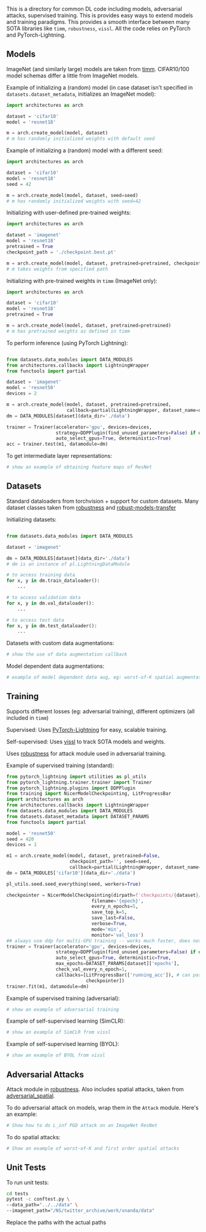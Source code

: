 This is a directory for common DL code including models, adversarial attacks, supervised training. This is provides easy ways to extend models and training paradigms. This provides a smooth interface between many SOTA libraries like ``timm``, ``robustness``, ``vissl``. All the code relies on PyTorch and PyTorch-Lightning.

## Models

ImageNet (and similarly large) models are taken from [timm](https://github.com/rwightman/pytorch-image-models). 
CIFAR10/100 model schemas differ a little from ImageNet models.

Example of initializing a (random) model (in case dataset isn't specified in ``datasets.dataset_metadata``, initializes an ImageNet model):

```python
import architectures as arch

dataset = 'cifar10'
model = 'resnet18'

m = arch.create_model(model, dataset)
# m has randomly initialized weights with default seed
```

Example of initializing a (random) model with a different seed:

```python
import architectures as arch

dataset = 'cifar10'
model = 'resnet18'
seed = 42

m = arch.create_model(model, dataset, seed=seed)
# m has randomly initialized weights with seed=42
```

Initializing with user-defined pre-trained weights:

```python
import architectures as arch

dataset = 'imagenet'
model = 'resnet18'
pretrained = True
checkpoint_path = './checkpoint.best.pt'

m = arch.create_model(model, dataset, pretrained=pretrained, checkpoint_path=checkpoint_path)
# m takes weights from specified path
```

Initializing with pre-trained weights in ``timm`` (ImageNet only):

```python
import architectures as arch

dataset = 'cifar10'
model = 'resnet18'
pretrained = True

m = arch.create_model(model, dataset, pretrained=pretrained)
# m has pretrained weights as defined in timm
```

To perform inference (using PyTorch Lightning):

```python

from datasets.data_modules import DATA_MODULES
from architectures.callbacks import LightningWrapper
from functools import partial

dataset = 'imagenet'
model = 'resnet50'
devices = 2

m = arch.create_model(model, dataset, pretrained=pretrained, 
                      callback=partial(LightningWrapper, dataset_name=dataset))
dm = DATA_MODULES[dataset](data_dir='./data')

trainer = Trainer(accelerator='gpu', devices=devices,
                  strategy=DDPPlugin(find_unused_parameters=False) if devices > 1 else None, 
                  auto_select_gpus=True, deterministic=True)
acc = trainer.test(m1, datamodule=dm)
```


To get intermediate layer representations:

```python
# show an example of obtaining feature maps of ResNet
```


## Datasets

Standard dataloaders from torchvision + support for custom datasets. Many dataset classes taken from [robustness](https://github.com/MadryLab/robustness) and [robust-models-transfer](https://github.com/Microsoft/robust-models-transfer)

Initializing datasets:

```python

from datasets.data_modules import DATA_MODULES

dataset = 'imagenet'

dm = DATA_MODULES[dataset](data_dir='./data')
# dm is an instance of pl.LightningDataModule

# to access training data
for x, y in dm.train_dataloader():
    ...

# to access validation data
for x, y in dm.val_dataloader():
    ...

# to access test data
for x, y in dm.test_dataloader():
    ...

```


Datasets with custom data augmentations:

```python
# show the use of data augmentation callback
```


Model dependent data augmentations:

```python
# example of model dependent data aug, eg: worst-of-K spatial augmentations
```


## Training

Supports different losses (eg: adversarial training), different optimizers (all included in ``timm``)

Supervised: Uses [PyTorch-Lightning](https://github.com/facebookresearch/vissl) for easy, scalable training. 

Self-supervised: Uses [vissl](https://github.com/facebookresearch/vissl) to track SOTA models and weights.

Uses [robustness](https://github.com/MadryLab/robustness) for attack module used in adversarial training.

Example of supervised training (standard):

```python
from pytorch_lightning import utilities as pl_utils
from pytorch_lightning.trainer.trainer import Trainer
from pytorch_lightning.plugins import DDPPlugin
from training import NicerModelCheckpointing, LitProgressBar
import architectures as arch
from architectures.callbacks import LightningWrapper
from datasets.data_modules import DATA_MODULES
from datasets.dataset_metadata import DATASET_PARAMS
from functools import partial

model = 'resnet50'
seed = 420
devices = 1

m1 = arch.create_model(model, dataset, pretrained=False, 
                       checkpoint_path='', seed=seed, 
                       callback=partial(LightningWrapper, dataset_name='cifar10'))
dm = DATA_MODULES['cifar10'](data_dir='./data')

pl_utils.seed.seed_everything(seed, workers=True)

checkpointer = NicerModelCheckpointing(dirpath=f'checkpoints/{dataset}/{model}', 
                               filename='{epoch}', 
                               every_n_epochs=5, 
                               save_top_k=5, 
                               save_last=False,
                               verbose=True,
                               mode='min', 
                               monitor='val_loss')
## always use ddp for multi-GPU training -- works much faster, does not split batches
trainer = Trainer(accelerator='gpu', devices=devices,
                  strategy=DDPPlugin(find_unused_parameters=False) if devices > 1 else None, 
                  auto_select_gpus=True, deterministic=True,
                  max_epochs=DATASET_PARAMS[dataset]['epochs'],
                  check_val_every_n_epoch=1,
                  callbacks=[LitProgressBar(['running_acc']), # can pass any quantity to be monitored during training, must be logged by the LightningModule in `train_step_end` for it to be displayed during training
                             checkpointer])
trainer.fit(m1, datamodule=dm)

```


Example of supervised training (adversarial):

```python
# show an example of adversarial training
```

Example of self-supervised learning (SimCLR):

```python
# show an example of SimCLR from vissl
```

Example of self-supervised learning (BYOL):

```python
# show an example of BYOL from vissl
```


## Adversarial Attacks

Attack module in [robustness](https://github.com/MadryLab/robustness). Also includes spatial attacks, taken from [adversarial_spatial](https://github.com/MadryLab/adversarial_spatial).

To do adversarial attack on models, wrap them in the ``Attack`` module. Here's an example:

```python
# Show how to do L_inf PGD attack on an ImageNet ResNet
```


To do spatial attacks:

```python
# Show an example of worst-of-K and first order spatial attacks
```

## Unit Tests

To run unit tests:

```bash
cd tests
pytest -c conftest.py \
--data_path="../../data" \
--imagenet_path="/NS/twitter_archive/work/vnanda/data"
```

Replace the paths with the actual paths